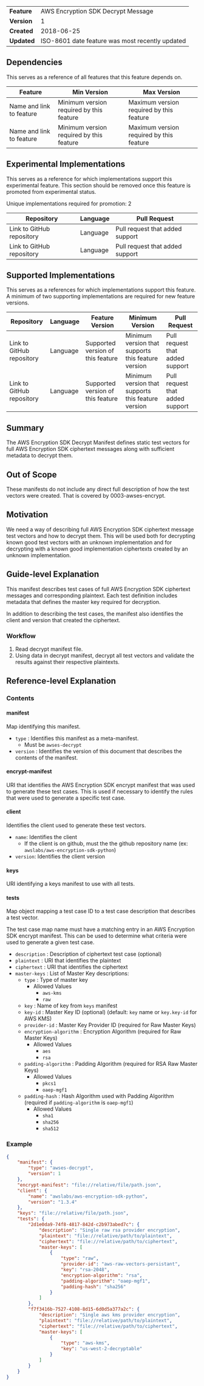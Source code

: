 
|           |                                               |
|:----------|:----------------------------------------------|
|__Feature__|AWS Encryption SDK Decrypt Message             |
|__Version__|1                                              |
|__Created__|2018-06-25                                     |
|__Updated__|ISO-8601 date feature was most recently updated|

## Dependencies

This serves as a reference of all features that this feature depends on.

| Feature                  | Min Version                              | Max Version                              |
|--------------------------|------------------------------------------|------------------------------------------|
| Name and link to feature | Minimum version required by this feature | Maximum version required by this feature |
| Name and link to feature | Minimum version required by this feature | Maximum version required by this feature |

## Experimental Implementations

This serves as a reference for which implementations support this experimental feature. This
section should be removed once this feature is promoted from experimental status.

Unique implementations required for promotion: 2

| Repository                | Language | Pull Request                    |
|---------------------------|----------|---------------------------------|
| Link to GitHub repository | Language | Pull request that added support |
| Link to GitHub repository | Language | Pull request that added support |

## Supported Implementations

This serves as a references for which implementations support this feature. A minimum of two supporting implementations
are required for new feature versions.

| Repository                | Language | Feature Version                   | Minimum Version                                    | Pull Request                    |
|---------------------------|----------|-----------------------------------|----------------------------------------------------|---------------------------------|
| Link to GitHub repository | Language | Supported version of this feature | Minimum version that supports this feature version | Pull request that added support |
| Link to GitHub repository | Language | Supported version of this feature | Minimum version that supports this feature version | Pull request that added support |

## Summary

The AWS Encryption SDK Decrypt Manifest defines static test vectors for full AWS Encryption SDK 
ciphertext messages along with sufficient metadata to decrypt them.

## Out of Scope

These manifests do not include any direct full description of how the test vectors were created. 
That is covered by 0003-awses-encrypt.

## Motivation

We need a way of describing full AWS Encryption SDK ciphertext message test vectors and how to 
decrypt them. This will be used both for decrypting known good test vectors with an unknown implementation 
and for decrypting with a known good implementation ciphertexts created by an unknown implementation.

## Guide-level Explanation

This manifest describes test cases of full AWS Encryption SDK ciphertext messages and corresponding 
plaintext. Each test definition includes metadata that defines the master key required for decryption.

In addition to describing the test cases, the manifest also identifies the client and version 
that created the ciphertext.

### Workflow

1. Read decrypt manifest file.
2. Using data in decrypt manifest, decrypt all test vectors and validate the results against their respective plaintexts.


## Reference-level Explanation

### Contents

#### manifest

Map identifying this manifest.

* `type` : Identifies this manifest as a meta-manifest.
    * Must be `awses-decrypt`
* `version` : Identifies the version of this document that describes the contents of the manifest.

#### encrypt-manifest

URI that identifies the AWS Encryption SDK encrypt manifest that was used to generate these test 
cases. This is used if necessary to identify the rules that were used to generate a specific 
test case.

#### client

Identifies the client used to generate these test vectors.

* `name`: Identifies the client
  * If the client is on github, must the the github repository name (ex: `awslabs/aws-encryption-sdk-python`)
* `version`: Identifies the client version

#### keys

URI identifying a keys manifest to use with all tests.

#### tests

Map object mapping a test case ID to a test case description that describes a test vector.

The test case map name must have a matching entry in an AWS Encryption SDK encrypt manifest. 
This can be used to determine what criteria were used to generate a given test case.

* `description` : Description of ciphertext test case (optional)
* `plaintext` : URI that identifies the plaintext
* `ciphertext` : URI that identifies the ciphertext
* `master-keys` : List of Master Key descriptions:
   * `type` : Type of master key
     * Allowed Values
       * `aws-kms`
       * `raw`
   * `key` : Name of key from `keys` manifest
   * `key-id` : Master Key ID (optional) (default: `key` name or `key.key-id` for AWS KMS)
   * `provider-id` : Master Key Provider ID (required for Raw Master Keys)
   * `encryption-algorithm` : Encryption Algorithm (required for Raw Master Keys)
      * Allowed Values
          * `aes`
          * `rsa`
   * `padding-algorithm` : Padding Algorithm (required for RSA Raw Master Keys)
      * Allowed Values
          * `pkcs1`
          * `oaep-mgf1`
   * `padding-hash` : Hash Algorithm used with Padding Algorithm (required if `padding-algorithm` is `oaep-mgf1`)
      * Allowed Values
          * `sha1`
          * `sha256`
          * `sha512`

### Example

```json
{
    "manifest": {
        "type": "awses-decrypt",
        "version": 1
    },
    "encrypt-manifest": "file://relative/file/path.json",
    "client": {
        "name": "awslabs/aws-encryption-sdk-python",
        "version": "1.3.4"
    },
    "keys": "file://relative/file/path.json",
    "tests": {
        "2d1e0da9-74f8-4817-842d-c2b973abed7c": {
            "description": "Single raw rsa provider encryption",
            "plaintext": "file://relative/path/to/plaintext",
            "ciphertext": "file://relative/path/to/ciphertext",
            "master-keys": [
                {
                    "type": "raw",
                    "provider-id": "aws-raw-vectors-persistant",
                    "key": "rsa-2048",
                    "encryption-algorithm": "rsa",
                    "padding-algorithm": "oaep-mgf1",
                    "padding-hash": "sha256"
                }
            ]
        },
        "f7f3416b-7527-4108-8d15-6d0d5a377a2c": {
            "description": "Single aws kms provider encryption",
            "plaintext": "file://relative/path/to/plaintext",
            "ciphertext": "file://relative/path/to/ciphertext",
            "master-keys": [
                {
                    "type": "aws-kms",
                    "key": "us-west-2-decryptable"
                }
            ]
        }
    }
}
```
